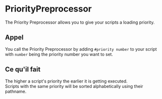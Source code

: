 # PriorityPreprocessor

The Priority Preprocessor allows you to give your scripts a loading priority.

## Appel

You call the Priority Preprocessor by adding `#priority number` to your script with `number` being the priority number you want to set.

## Ce qu'il fait

The higher a script's priority the earlier it is getting executed.  
Scripts with the same priority will be sorted alphabetically using their pathname.